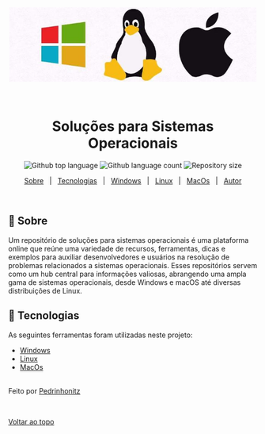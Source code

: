 
<div align="center" id="top"> 
  <img src="./img/logo.jpeg" alt="img-logo" style="width:500px; height:150px;" />

  &#xa0;

</div>

<h1 align="center">Soluções para Sistemas Operacionais</h1>

<p align="center">
  <img alt="Github top language" src="https://img.shields.io/github/languages/top/Pedrinhonitz/solutions?color=56BEB8">

  <img alt="Github language count" src="https://img.shields.io/github/languages/count/Pedrinhonitz/solutions?color=56BEB8">

  <img alt="Repository size" src="https://img.shields.io/github/repo-size/Pedrinhonitz/solutions?color=56BEB8">

</p>

<p align="center">
  <a href="#dart-sobre">Sobre</a> &#xa0; | &#xa0; 
  <a href="#rocket-tecnologias">Tecnologias</a> &#xa0; | &#xa0;
  <a href="https://github.com/Pedrinhonitz/solutions/tree/master/Windows">Windows</a> &#xa0; | &#xa0;
  <a href="https://github.com/Pedrinhonitz/solutions/tree/master/Linux">Linux</a> &#xa0; | &#xa0;
  <a href="https://github.com/Pedrinhonitz/solutions/tree/master/MacOs">MacOs</a> &#xa0; | &#xa0;
  <a href="https://github.com/Pedrinhonitz" target="_blank">Autor</a>
</p>

<br>

## :dart: Sobre ##

Um repositório de soluções para sistemas operacionais é uma plataforma online que reúne uma variedade de recursos, ferramentas, dicas e exemplos para auxiliar desenvolvedores e usuários na resolução de problemas relacionados a sistemas operacionais. Esses repositórios servem como um hub central para informações valiosas, abrangendo uma ampla gama de sistemas operacionais, desde Windows e macOS até diversas distribuições de Linux.

## :rocket: Tecnologias ##

As seguintes ferramentas foram utilizadas neste projeto:

- [Windows](https://www.microsoft.com/pt-br/windows/)
- [Linux](https://github.com/torvalds/linux)
- [MacOs](hhttps://www.apple.com/br/)


<br>
Feito por <a href="https://github.com/Pedrinhonitz" target="_blank">Pedrinhonitz</a>

&#xa0;

<a href="#top">Voltar ao topo</a>